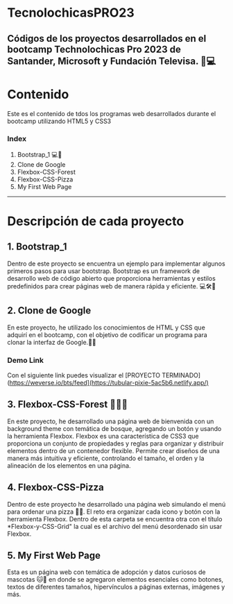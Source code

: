 # TecnolochicasPRO23
## Códigos de los proyectos desarrollados en el bootcamp Technolochicas Pro 2023 de Santander, Microsoft y Fundación Televisa. 🎀💻 


# Contenido

Este es el contenido de tdos los programas web desarrollados durante el bootcamp utilizando HTML5 y CSS3

### Index

1. Bootstrap_1 💻📲
2. Clone de Google
3. Flexbox-CSS-Forest
4. Flexbox-CSS-Pizza
5. My First Web Page

****
# Descripción de cada proyecto

## 1. Bootstrap_1

Dentro de este proyecto se encuentra un ejemplo para implementar algunos primeros pasos para usar bootstrap. Bootstrap es un framework de desarrollo web de código abierto que proporciona herramientas y estilos predefinidos para crear páginas web de manera rápida y eficiente. 💻🛠📄

## 2. Clone de Google
En este proyecto, he utilizado los conocimientos de HTML y CSS que adquirí en el bootcamp, con el objetivo de codificar un programa para clonar la interfaz de Google.📧🌐

### Demo Link
Con el siguiente link puedes visualizar el [PROYECTO TERMINADO](https://weverse.io/bts/feed](https://tubular-pixie-5ac5b6.netlify.app/)

## 3. Flexbox-CSS-Forest 🌲👋🏼

En este proyecto, he desarrollado una página web de bienvenida con un background theme con temática de bosque, agregando un botón y usando la herramienta Flexbox. Flexbox es una característica de CSS3 que proporciona un conjunto de propiedades y reglas para organizar y distribuir elementos dentro de un contenedor flexible. Permite crear diseños de una manera más intuitiva y eficiente, controlando el tamaño, el orden y la alineación de los elementos en una página. 

## 4. Flexbox-CSS-Pizza

Dentro de este proyecto he desarrollado una página web simulando el menú para ordenar una pizza 🍕🌐. El reto era organizar cada icono y botón con la herramienta Flexbox. Dentro de esta carpeta se encuentra otra con el título *Flexbox-y-CSS-Grid" la cual es el archivo del menú desordenado sin usar Flexbox. 
 

## 5. My First Web Page 

Esta es un página web con temática de adopción y datos curiosos de mascotas 🐱🐶 en donde se agregaron elementos esenciales como botones, textos de diferentes tamaños, hipervínculos a páginas externas, imágenes y más. 






